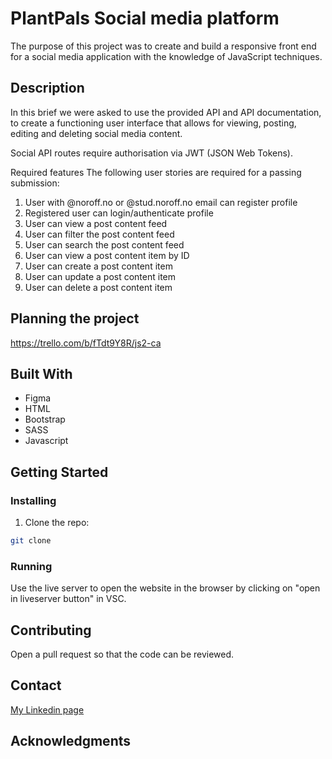 
# PlantPals Social media platform

The purpose of this project was to create and build a responsive front end for a social media application with the knowledge of JavaScript techniques.

## Description

In this brief we were asked to use the provided API and API documentation, to create a functioning user interface that allows for viewing, posting, editing and deleting social media content.

Social API routes require authorisation via JWT (JSON Web Tokens).

Required features
The following user stories are required for a passing submission:

1. User with @noroff.no or @stud.noroff.no email can register profile
2. Registered user can login/authenticate profile
3. User can view a post content feed
4. User can filter the post content feed
5. User can search the post content feed
6. User can view a post content item by ID
7. User can create a post content item
8. User can update a post content item
9. User can delete a post content item


## Planning the project

https://trello.com/b/fTdt9Y8R/js2-ca

## Built With

- Figma
- HTML
- Bootstrap
- SASS
- Javascript

## Getting Started

### Installing

1. Clone the repo:

```bash
git clone 
```

### Running

Use the live server to open the website in the browser by clicking on "open in liveserver button" in VSC.

## Contributing

Open a pull request so that the code can be reviewed.

## Contact

[My Linkedin page](https://www.linkedin.com/in/elin-thoen-jakobsen-2224a2264/)

## Acknowledgments

